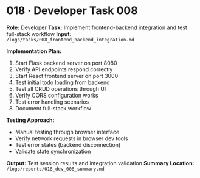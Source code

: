 # 018 · Developer Task 008

**Role:** Developer
**Task:** Implement frontend-backend integration and test full-stack workflow
**Input:** `/logs/tasks/008_frontend_backend_integration.md`

**Implementation Plan:**
1. Start Flask backend server on port 8080
2. Verify API endpoints respond correctly
3. Start React frontend server on port 3000
4. Test initial todo loading from backend
5. Test all CRUD operations through UI
6. Verify CORS configuration works
7. Test error handling scenarios
8. Document full-stack workflow

**Testing Approach:**
- Manual testing through browser interface
- Verify network requests in browser dev tools
- Test error states (backend disconnection)
- Validate state synchronization

**Output:** Test session results and integration validation
**Summary Location:** `/logs/reports/018_dev_008_summary.md`